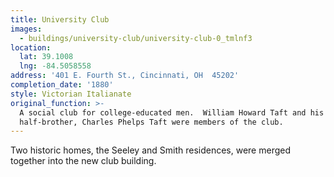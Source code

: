 ```yaml
---
title: University Club
images:
  - buildings/university-club/university-club-0_tmlnf3
location:
  lat: 39.1008
  lng: -84.5058558
address: '401 E. Fourth St., Cincinnati, OH  45202'
completion_date: '1880'
style: Victorian Italianate
original_function: >-
  A social club for college-educated men.  William Howard Taft and his
  half-brother, Charles Phelps Taft were members of the club.
---
```


Two historic homes, the Seeley and Smith residences, were merged together into the new club building.
